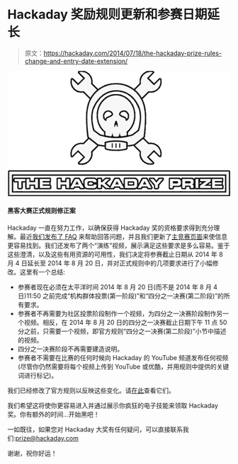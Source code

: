 # Hackaday 奖励规则更新和参赛日期延长

> 原文：<https://hackaday.com/2014/07/18/the-hackaday-prize-rules-change-and-entry-date-extension/>

![logo-white-transparent-blackglow](img/6a5bdae697ebebd9b42c719fda24a5d3.png)

#### 黑客大赛正式规则修正案

Hackaday 一直在努力工作，以确保获得 Hackaday 奖的资格要求得到充分理解。最近[我们发布了 FAQ](http://hackaday.io/prize/faq) 来帮助回答问题，并且我们更新了[主竞赛页面](http://hackaday.io/prize)来使信息更容易找到。我们还发布了两个“演练”视频，展示满足这些要求是多么容易。鉴于这些澄清，以及这些有用资源的可用性，我们决定将参赛截止日期从 2014 年 8 月 4 日延长至 2014 年 8 月 20 日，并对正式规则中的几项要求进行了小幅修改。这里有一个总结:

*   参赛者现在必须在太平洋时间 2014 年 8 月 20 日(而不是 2014 年 8 月 4 日)11:50 之前完成“机构群体投票(第一阶段)”和“四分之一决赛(第二阶段)”的所有要求。
*   参赛者不再需要为社区投票阶段制作一个视频，为四分之一决赛阶段制作另一个视频。相反，在 2014 年 8 月 20 日的四分之一决赛截止日期下午 11 点 50 分之前，只需要一个视频，即官方规则“四分之一决赛(第二阶段)”小节中描述的视频。
*   四分之一决赛阶段不再需要建造说明。
*   参赛者不需要在比赛的任何时候向 Hackaday 的 YouTube 频道发布任何视频(尽管你仍然需要将每个视频上传到 YouTube 或优酷，并用规则中提供的关键词进行标记)。

我们已经修改了官方规则以反映这些变化。请[在此](http://hackaday.io/prize/rules-en)查看它们。

我们希望这将使你更容易进入并通过展示你疯狂的电子技能来领取 Hackaday 奖。你有额外的时间…开始黑吧！

一如既往，如果您对 Hackaday 大奖有任何疑问，可以直接联系我们:[prize@hackaday.com](mailto:prize@hackaday.com)

谢谢，祝你好运！